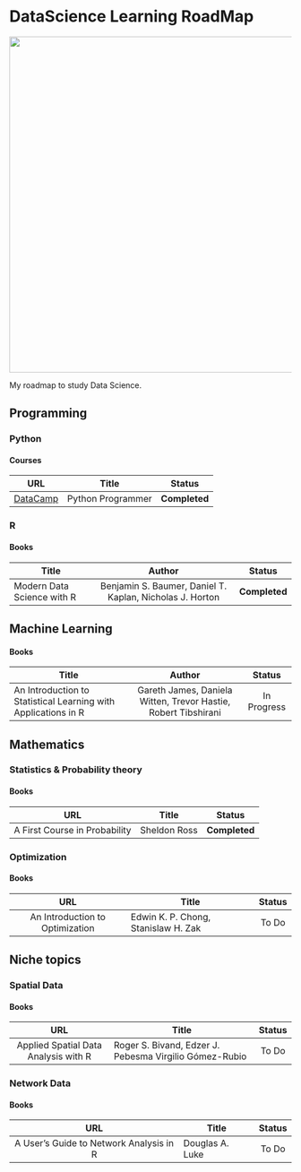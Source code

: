 # DataScience Learning RoadMap

<p align="center"> 
<img src="https://www.simplilearn.com/ice9/free_resources_article_thumb/Data-Science-vs.-Big-Data-vs.jpg" width="600">
</p>

My roadmap to study Data Science.

## Programming
### Python
#### Courses
| URL | Title | Status |
| :---: | --- | :---: |
| [DataCamp](https://www.datacamp.com/tracks/python-programmer) | Python Programmer | **Completed** |

### R
#### Books
| Title | Author | Status |
| --- | :---: | :---: |
| Modern Data Science with R | Benjamin S. Baumer, Daniel T. Kaplan, Nicholas J. Horton | **Completed** |

## Machine Learning
#### Books
| Title | Author | Status |
| --- | :---: | :---: |
| An Introduction to Statistical Learning with Applications in R | Gareth James, Daniela Witten, Trevor Hastie, Robert Tibshirani | In Progress|

## Mathematics
### Statistics & Probability theory
#### Books
| URL | Title | Status |
| :---: | --- | :---: |
| A First Course in Probability| Sheldon Ross| **Completed** |

### Optimization
#### Books
| URL | Title | Status |
| :---: | --- | :---: |
| An Introduction to Optimization| Edwin K. P. Chong, Stanislaw H. Zak| To Do |

## Niche topics 
### Spatial Data
#### Books
| URL | Title | Status |
| :---: | --- | :---: |
| Applied Spatial Data Analysis with R| Roger S. Bivand, Edzer J. Pebesma Virgilio Gómez-Rubio| To Do |

### Network Data
#### Books
| URL | Title | Status |
| :---: | --- | :---: |
| A User’s Guide to Network Analysis in R| Douglas A. Luke| To Do |